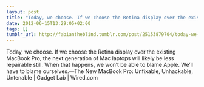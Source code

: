 ```yaml
---
layout: post
title: "Today, we choose. If we choose the Retina display over the existing MacBook Pro, the next generation of Mac laptops will likely be less repairable still. When that happens, we won’t be able to blame Apple. We’ll have to blame ourselves."
date: 2012-06-15T13:29:05+02:00
tags: []
tumblr_url: http://fabiantheblind.tumblr.com/post/25153879704/today-we-choose-if-we-choose-the-retina-display
---
```

Today, we choose. If we choose the Retina display over the existing MacBook Pro, the next generation of Mac laptops will likely be less repairable still. When that happens, we won’t be able to blame Apple. We’ll have to blame ourselves.—The New MacBook Pro: Unfixable, Unhackable, Untenable | Gadget Lab | Wired.com
